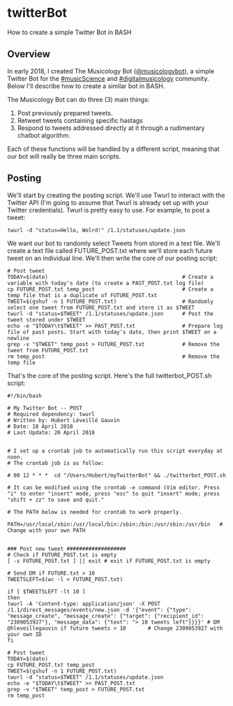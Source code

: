 # twitterBot
How to create a simple Twitter Bot in BASH 

## Overview

In early 2018, I created The Musicology Bot ([@musicologybot](https://twitter.com/musicologybot)), a simple Twitter Bot for the [#musicScience](https://twitter.com/search?q=%23musicScience&src=typd) and [#digitalmusicology](https://twitter.com/search?q=%23digitalmusicology&src=typd) community. Below I'll describe how to create a similar bot in BASH.

The Musicology Bot can do three (3) main things:

1. Post previously prepared tweets.
2. Retweet tweets containing specific hastags
3. Respond to tweets addressed directly at it through a rudimentary chatbot algorithm.

Each of these functions will be handled by a different script, meaning that our bot will really be three main scripts. 

## Posting

We'll start by creating the posting script. We'll use Twurl to interact with the Twitter API (I'm going to assume that Twurl is already set up with your Twitter credentials). Twurl is pretty easy to use. For example, to post a tweet:

    twurl -d "status=Hello, Wolrd!" /1.1/statuses/update.json
    
We want our bot to randomly select Tweets from stored in a text file. We'll create a text file called FUTURE_POST.txt where we'll store each future tweet on an individual line. We'll then write the core of our posting script:

```
# Post tweet
TODAY=$(date)                                           # Create a variable with today's date (to create a PAST_POST.txt log file)
cp FUTURE_POST.txt temp_post                            # Create a temp file that is a duplicate of FUTURE_POST.txt
TWEET=$(gshuf -n 1 FUTURE_POST.txt)                     # Randomly select one tweet from FUTURE_POST.txt and store it as $TWEET
twurl -d "status=$TWEET" /1.1/statuses/update.json      # Post the tweet stored under $TWEET
echo -e "$TODAY\t$TWEET" >> PAST_POST.txt               # Prepare log file of past posts. Start with today's date, then print $TWEET on a newline
grep -v "$TWEET" temp_post > FUTURE_POST.txt            # Remove the tweet from FUTURE_POST.txt
rm temp_post                                            # Remove the temp file 
```

That's the core of the posting script. Here's the full twitterbot_POST.sh script:

```
#!/bin/bash

# My Twitter Bot -- POST
# Required dependency: twurl
# Written by: Hubert Léveillé Gauvin
# Date: 18 April 2018
# Last Update: 20 April 2018


# I set up a crontab job to automatically run this script everyday at noon. 
# The crontab job is as follow:

# 00 12 * * *  cd "/Users/Hubert/myTwitterBot" && ./twitterbot_POST.sh

# It can be modified using the crontab -e command (Vim editor. Press "i" to enter "insert" mode, press "esc" to quit "insert" mode; press "shift + zz" to save and quit."

# The PATH below is needed for crontab to work properly.

PATH=/usr/local/sbin:/usr/local/bin:/sbin:/bin:/usr/sbin:/usr/bin   # Change with your own PATH


### Post new tweet ###################
# Check if FUTURE_POST.txt is empty
[ -s FUTURE_POST.txt ] || exit # exit if FUTURE_POST.txt is empty

# Send DM if FUTURE.txt > 10
TWEETSLEFT=$(wc -l < FUTURE_POST.txt)

if [ $TWEETSLEFT -lt 10 ]
then
twurl -A 'Content-type: application/json' -X POST /1.1/direct_messages/events/new.json -d '{"event": {"type": "message_create", "message_create": {"target": {"recipient_id": "2309053927"}, "message_data": {"text": "> 10 tweets left"}}}}' # DM @hleveillegauvin if future tweets > 10       # Change 2309053927 with your own ID
fi

# Post tweet
TODAY=$(date)
cp FUTURE_POST.txt temp_post
TWEET=$(gshuf -n 1 FUTURE_POST.txt)
twurl -d "status=$TWEET" /1.1/statuses/update.json
echo -e "$TODAY\t$TWEET" >> PAST_POST.txt
grep -v "$TWEET" temp_post > FUTURE_POST.txt
rm temp_post
```
